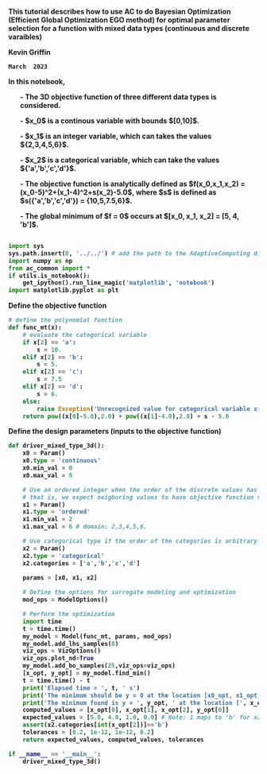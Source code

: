 
<div class="jumbotron text-left"><b>
    
This tutorial describes how to use AC to do Bayesian Optimization (Efficient Global Optimization EGO method) for optimal parameter selection for a function with mixed data types (continuous and discrete varaibles)
<div>
    
Kevin Griffin
    
    March  2023

<div class="alert alert-info fade in" id="d110">
<p>In this notebook, </p>
<ol> - The 3D objective function of three different data types is considered.</ol> 
<ol> - $x_0$ is a continous variable with bounds $[0,10]$.</ol> 
<ol> - $x_1$ is an integer variable, which can takes the values ${2,3,4,5,6}$.</ol> 
<ol> - $x_2$ is a categorical variable, which can take the values ${'a','b','c','d'}$.</ol> 
<ol> - The objective function is analytically defined as $f(x_0,x_1,x_2) = (x_0-5)^2+(x_1-4)^2+s(x_2)-5.0$, where $s$ is defined as $s({'a','b','c','d'}) = {10,5,7.5,6}$.</ol> 
<ol> - The global minimum of $f = 0$ occurs at $[x_0, x_1, x_2] = [5, 4, 'b']$. </ol>
</div>

```python

import sys
sys.path.insert(0, '../../') # add the path to the AdaptiveComputing directory
import numpy as np
from ac_common import *
if utils.is_notebook():
    get_ipython().run_line_magic('matplotlib', 'notebook')
import matplotlib.pyplot as plt
```


Define the objective function


```python
# define the polynomial function
def func_mt(x):
    # evaluate the categorical variable
    if x[2] == 'a':
        s = 10.
    elif x[2] == 'b':
        s = 5.
    elif x[2] == 'c':
        s = 7.5
    elif x[2] == 'd':
        s = 6.
    else:
        raise Exception('Unrecognized value for categorical variable x[2]')
    return pow((x[0]-5.0),2.0) + pow((x[1]-4.0),2.0) + s - 5.0
```

Define the design parameters (inputs to the objective function)

```python
def driver_mixed_type_3d():
    x0 = Param()
    x0.type = 'continuous'
    x0.min_val = 0
    x0.max_val = 8

    # Use an ordered integer when the order of the discrete values has significance,
    # that is, we expect neigboring values to have objective function values that are correlated
    x1 = Param()
    x1.type = 'ordered'
    x1.min_val = 2
    x1.max_val = 6 # domain: 2,3,4,5,6.

    # Use categorical type if the order of the categories is arbitrary.
    x2 = Param()
    x2.type = 'categorical'
    x2.categories = ['a','b','c','d']

    params = [x0, x1, x2]
    
    # Define the options for surrogate modeling and optimization
    mod_ops = ModelOptions()

    # Perform the optimization
    import time
    t = time.time()
    my_model = Model(func_mt, params, mod_ops)
    my_model.add_lhs_samples(8)
    viz_ops = VizOptions()
    viz_ops.plot_nd=True
    my_model.add_bo_samples(25,viz_ops=viz_ops)
    [x_opt, y_opt] = my_model.find_min()
    t = time.time() - t
    print('Elapsed time = ', t, ' s')
    print('The minimum should be y = 0 at the location [x0_opt, x1_opt, x2_opt] = [5, 4, b]')
    print('The minimum found is y = ', y_opt, ' at the location [', x_opt[0],', ',x_opt[1],', ',x2.categories[int(x_opt[2])],']')
    computed_values = [x_opt[0], x_opt[1], x_opt[2], y_opt[0]]
    expected_values = [5.0, 4.0, 1.0, 0.0] # Note: 1 maps to 'b' for x2
    assert(x2.categories[int(x_opt[2])]=='b')
    tolerances = [0.2, 1e-12, 1e-12, 0.2]
    return expected_values, computed_values, tolerances
```

```python
if __name__ == '__main__':
    driver_mixed_type_3d()
```
